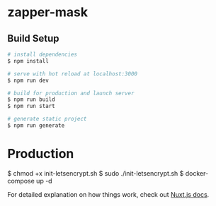# zapper-mask

## Build Setup

```bash
# install dependencies
$ npm install

# serve with hot reload at localhost:3000
$ npm run dev

# build for production and launch server
$ npm run build
$ npm run start

# generate static project
$ npm run generate
```

# Production 
$ chmod +x init-letsencrypt.sh
$ sudo ./init-letsencrypt.sh
$ docker-compose up -d

For detailed explanation on how things work, check out [Nuxt.js docs](https://nuxtjs.org).
